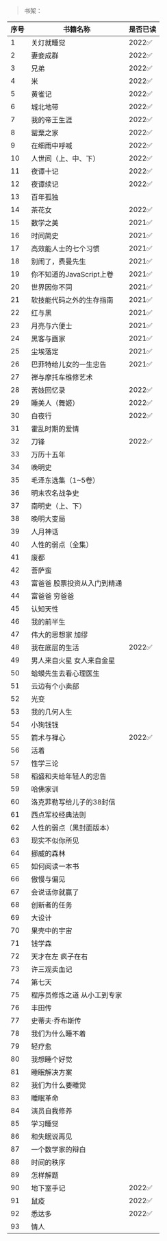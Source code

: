 >书架：

| 序号 | 书籍名称 | 是否已读 |
| --- | --- |--- |
| 1 | 关灯就睡觉 | 2022✅ |
| 2 | 妻妾成群 | 2022✅ |
| 3 | 兄弟 | 2022✅ |
| 4 | 米 | 2022✅ |
| 5 | 黄雀记 | 2022✅ |
| 6 | 城北地带 | 2022✅ |
| 7 | 我的帝王生涯 | 2022✅ |
| 8 | 罂粟之家 | 2022✅ |
| 9 | 在细雨中呼喊 | 2022✅ |
| 10 | 人世间（上、中、下）	 | 2022✅ |
| 11 | 夜谭十记 |  2022✅ |
| 12 | 夜谭续记 |  2022✅ |
| 13 | 百年孤独 | |
| 14 | 茶花女 |  2022✅ |
| 15 | 数学之美 |  2021✅ |
| 16 | 时间简史 |  2021✅ |
| 17 | 高效能人士的七个习惯 |  2021✅ |
| 18 | 别闹了，费曼先生 |  2021✅ |
| 19 | 你不知道的JavaScript上卷 |  2021✅ |
| 20 | 世界因你不同 |  2021✅ |
| 21 | 软技能代码之外的生存指南 |  2021✅ |
| 22 | 红与黑 |  2021✅ |
| 23 | 月亮与六便士 |  2021✅ |
| 24 | 黑客与画家 |  2021✅ |
| 25 | 尘埃落定 |  2021✅ |
| 26 | 巴菲特给儿女的一生忠告 |  2021✅ |
| 27 | 禅与摩托车维修艺术 | |
| 28 | 苦妓回忆录 |  2022✅ |
| 29 | 睡美人（舞姬） |  2022✅ |
| 30 | 白夜行 |  2022✅ |
| 31 | 霍乱时期的爱情 | |
| 32 | 刀锋 |  2022✅ |
| 33 | 万历十五年 | |
| 34 | 晚明史 | |
| 35 | 毛泽东选集（1~5卷） | |
| 36 | 明末农名战争史 | |
| 37 | 南明史（上、下） | |
| 38 | 晚明大变局 | |
| 39 | 人月神话 | |
| 40 | 人性的弱点（全集） | |
| 41 | 废都 | |
| 42 | 菩萨蛮 | |
| 43 | 富爸爸 股票投资从入门到精通 | |
| 44 | 富爸爸 穷爸爸 | |
| 45 | 认知天性 | |
| 46 | 我的前半生 | |
| 47 | 伟大的思想家 加缪 | |
| 48 | 我在底层的生活 |  2022✅ |
| 49 | 男人来自火星 女人来自金星 | |
| 50 | 蛤蟆先生去看心理医生 | |
| 51 | 云边有个小卖部 | |
| 52 | 光变 | |
| 53 | 我的几何人生 | |
| 54 | 小狗钱钱 | |
| 55 | 箭术与禅心 |  2022✅ |
| 56 | 活着 | |
| 57 | 性学三论 | |
| 58 | 稻盛和夫给年轻人的忠告 | |
| 59 | 哈佛家训 | |
| 60 | 洛克菲勒写给儿子的38封信 | |
| 61 | 西点军校经典法则 | |
| 62 | 人性的弱点（黑封面版本） | |
| 63 | 现实不似你所见 | |
| 64 | 挪威的森林 | |
| 65 | 如何阅读一本书 | |
| 66 | 傲慢与偏见 | |
| 67 | 会说话你就赢了 | |
| 68 | 创新者的任务 | |
| 69 | 大设计 | |
| 70 | 果壳中的宇宙 | |
| 71 | 钱学森 | |
| 72 | 天才在左 疯子在右 | |
| 73 | 许三观卖血记 | |
| 74 | 第七天 | |
| 75 | 程序员修炼之道 从小工到专家 | |
| 76 | 丰田传 | |
| 77 | 史蒂夫·乔布斯传 | |
| 78 | 我们为什么睡不着 | |
| 79 | 轻疗愈 | |
| 80 | 我想睡个好觉 | |
| 81 | 睡眠解决方案 | |
| 82 | 我们为什么要睡觉 | |
| 83 | 睡眠革命 | |
| 84 | 演员自我修养 | |
| 85 | 学习睡觉 | |
| 86 | 和失眠说再见 | |
| 87 | 一个数学家的辩白 | |
| 88 | 时间的秩序 | |
| 89 | 怎样解题 | |
| 90 | 地下室手记 |  2022✅ |
| 91 | 鼠疫 |  2022✅ |
| 92 | 悉达多 |  2022✅ |
| 93 | 情人 | |
